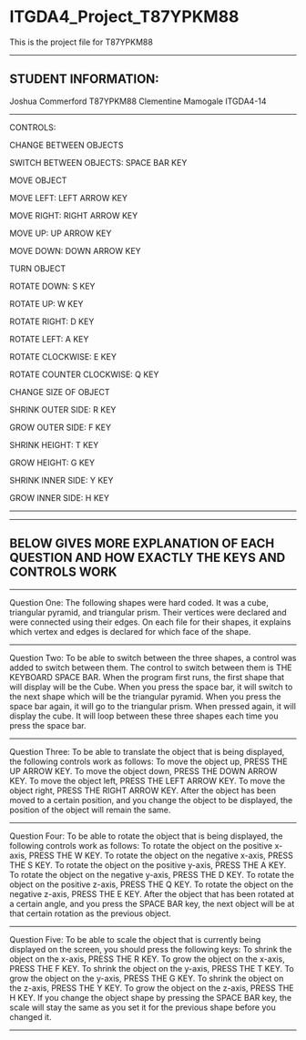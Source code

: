 # ITGDA4_Project_T87YPKM88
This is the project file for T87YPKM88 

----------------------------------------------------------------------------------------------------
STUDENT INFORMATION:
----------------------------------------------------------------------------------------------------
Joshua Commerford
T87YPKM88
Clementine Mamogale
ITGDA4-14

----------------------------------------------------------------------------------------------------
CONTROLS:

CHANGE BETWEEN OBJECTS

SWITCH BETWEEN OBJECTS: SPACE BAR KEY



MOVE OBJECT

MOVE LEFT: LEFT ARROW KEY

MOVE RIGHT: RIGHT ARROW KEY

MOVE UP: UP ARROW KEY

MOVE DOWN: DOWN ARROW KEY

TURN OBJECT

ROTATE DOWN: S KEY

ROTATE UP: W KEY

ROTATE RIGHT: D KEY

ROTATE LEFT: A KEY

ROTATE CLOCKWISE: E KEY

ROTATE COUNTER CLOCKWISE: Q KEY


CHANGE SIZE OF OBJECT

SHRINK OUTER SIDE: R KEY

GROW OUTER SIDE: F KEY

SHRINK HEIGHT: T KEY

GROW HEIGHT: G KEY

SHRINK INNER SIDE: Y KEY

GROW INNER SIDE: H KEY

----------------------------------------------------------------------------------------------------

----------------------------------------------------------------------------------------------------
BELOW GIVES MORE EXPLANATION OF EACH QUESTION AND HOW EXACTLY THE KEYS AND CONTROLS WORK
----------------------------------------------------------------------------------------------------

----------------------------------------------------------------------------------------------------
Question One:
The following shapes were hard coded. It was a cube, triangular pyramid, and triangular prism.
Their vertices were declared and were connected using their edges. On each file for their shapes,
it explains which vertex and edges is declared for which face of the shape.

----------------------------------------------------------------------------------------------------
Question Two:
To be able to switch between the three shapes, a control was added to switch between them.
The control to switch between them is THE KEYBOARD SPACE BAR.
When the program first runs, the first shape that will display will be the Cube. When you press the
space bar, it will switch to the next shape which will be the triangular pyramid. When you press
the space bar again, it will go to the triangular prism. When pressed again, it will display the
cube. It will loop between these three shapes each time you press the space bar.

----------------------------------------------------------------------------------------------------
Question Three:
To be able to translate the object that is being displayed, the following controls work as follows:
To move the object up, PRESS THE UP ARROW KEY. To move the object down, PRESS THE DOWN ARROW KEY.
To move the object left, PRESS THE LEFT ARROW KEY. To move the object right, PRESS THE RIGHT ARROW KEY.
After the object has been moved to a certain position, and you change the object to be displayed,
the position of the object will remain the same.

----------------------------------------------------------------------------------------------------
Question Four:
To be able to rotate the object that is being displayed, the following controls work as follows:
To rotate the object on the positive x-axis, PRESS THE W KEY. To rotate the object on the negative
x-axis, PRESS THE S KEY. To rotate the object on the positive y-axis, PRESS THE A KEY. To rotate the
object on the negative y-axis, PRESS THE D KEY. To rotate the object on the positive z-axis, PRESS
THE Q KEY. To rotate the object on the negative z-axis, PRESS THE E KEY. After the object that has
been rotated at a certain angle, and you press the SPACE BAR key, the next object will be at that
certain rotation as the previous object.

----------------------------------------------------------------------------------------------------
Question Five:
To be able to scale the object that is currently being displayed on the screen, you should press the
following keys: To shrink the object on the x-axis, PRESS THE R KEY. To grow the object on the x-axis,
PRESS THE F KEY. To shrink the object on the y-axis, PRESS THE T KEY. To grow the object on the y-axis,
PRESS THE G KEY. To shrink the object on the z-axis, PRESS THE Y KEY. To grow the object on the z-axis,
PRESS THE H KEY. If you change the object shape by pressing the SPACE BAR key, the scale will stay the
same as you set it for the previous shape before you changed it.

----------------------------------------------------------------------------------------------------

